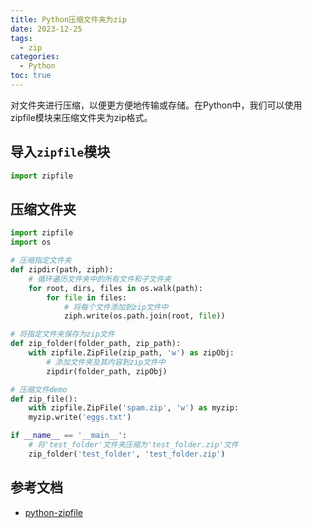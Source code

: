 ```yaml
---
title: Python压缩文件夹为zip
date: 2023-12-25
tags:
  - zip
categories:
  - Python
toc: true
---
```


对文件夹进行压缩，以便更方便地传输或存储。在Python中，我们可以使用zipfile模块来压缩文件夹为zip格式。

<!-- more -->



## 导入`zipfile`模块

```python
import zipfile
```

## 压缩文件夹

```python
import zipfile
import os

# 压缩指定文件夹
def zipdir(path, ziph):
    # 循环遍历文件夹中的所有文件和子文件夹
    for root, dirs, files in os.walk(path):
        for file in files:
            # 将每个文件添加到zip文件中
            ziph.write(os.path.join(root, file))

# 将指定文件夹保存为zip文件
def zip_folder(folder_path, zip_path):
    with zipfile.ZipFile(zip_path, 'w') as zipObj:
        # 添加文件夹及其内容到zip文件中
        zipdir(folder_path, zipObj)

# 压缩文件demo
def zip_file():
    with zipfile.ZipFile('spam.zip', 'w') as myzip:
    myzip.write('eggs.txt')

if __name__ == '__main__':
    # 将'test_folder'文件夹压缩为'test_folder.zip'文件
    zip_folder('test_folder', 'test_folder.zip')

```

## 参考文档

- [python-zipfile](https://docs.python.org/zh-cn/3/library/zipfile.html)